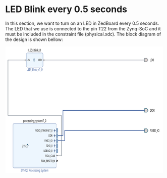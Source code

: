 # LED Blink every 0.5 seconds
In this section, we want to turn on an LED in ZedBoard every 0.5 seconds.
The LED that we use is connected to the pin T22 from the Zynq-SoC and it must be included in the constraint file (physical.xdc).
The block diagram of the design is shown bellow:

<img align="center" src="https://github.com/Amir-Mansoori/VHDL-Modules/blob/main/Images/LED.png" width="500" height="400">
